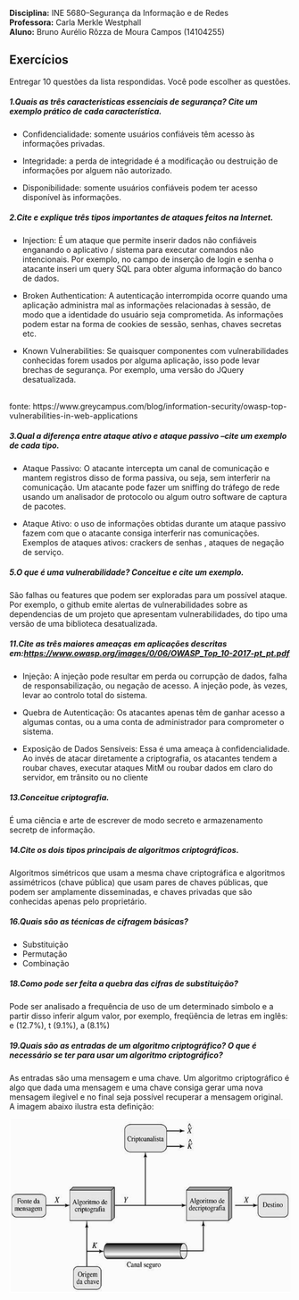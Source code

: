 **Disciplina:** INE 5680–Segurança da Informação e de Redes <br/>
**Professora:** Carla Merkle Westphall <br/>
**Aluno:** Bruno Aurélio Rôzza de Moura Campos (14104255) <br/>

## Exercícios
Entregar 10 questões da lista respondidas. Você pode escolher as questões.

##### 1.Quais as três características essenciais de segurança? Cite um exemplo prático de cada característica.
- Confidencialidade: somente usuários confiáveis têm acesso às informações privadas. 

- Integridade: a perda de integridade é a modificação ou destruição de informações por alguem não autorizado.

- Disponibilidade: somente usuários confiáveis podem ter acesso disponível às informações.


##### 2.Cite e explique três tipos importantes de ataques feitos na Internet.

- Injection:
É um ataque que permite inserir dados não confiáveis ​​enganando o aplicativo / sistema para executar comandos não intencionais. Por exemplo, no campo de inserção de login e senha o atacante inseri um query SQL para obter alguma informação do banco de dados.

- Broken Authentication:
A autenticação interrompida ocorre quando uma aplicação administra mal as informações relacionadas à sessão, de modo que a identidade do usuário seja comprometida. As informações podem estar na forma de cookies de sessão, senhas, chaves secretas etc.

- Known Vulnerabilities:
Se quaisquer componentes com vulnerabilidades conhecidas forem usados por alguma aplicação, isso pode levar brechas de segurança. Por exemplo, uma versão do JQuery desatualizada.
<br/>
fonte: https://www.greycampus.com/blog/information-security/owasp-top-vulnerabilities-in-web-applications


##### 3.Qual a diferença entre ataque ativo e ataque passivo –cite um exemplo de cada tipo.

- Ataque Passivo:
O atacante intercepta um canal de comunicação e mantem registros disso de forma passiva, ou seja, sem interferir na comunicação. Um atacante pode fazer um sniffing do tráfego de rede usando um analisador de protocolo ou algum outro software de captura de pacotes.

- Ataque Ativo: o uso de informações obtidas durante um ataque passivo fazem com que o atacante consiga interferir nas comunicações. Exemplos de ataques ativos: crackers de senhas , ataques de negação de serviço.


##### 5.O que é uma vulnerabilidade? Conceitue e cite um exemplo.
São falhas ou features que podem ser exploradas para um possível ataque. Por exemplo, o github emite alertas de vulnerabilidades sobre as dependencias de um projeto que apresentam vulnerabilidades, do tipo uma versão de uma biblioteca desatualizada.

##### 11.Cite as três maiores ameaças em aplicações descritas em:https://www.owasp.org/images/0/06/OWASP_Top_10-2017-pt_pt.pdf

- Injeção:
A injeção pode resultar em perda ou corrupção de dados, falha de
responsabilização, ou negação de acesso. A injeção pode, às vezes, levar ao controlo total do sistema.

- Quebra de Autenticação:
Os atacantes apenas têm de ganhar acesso a algumas contas, ou a uma conta de administrador para comprometer o sistema.

- Exposição de Dados Sensíveis:
Essa é uma ameaça à confidencialidade. Ao invés de atacar diretamente a
criptografia, os atacantes tendem a roubar chaves, executar ataques MitM ou roubar dados em claro do servidor, em trânsito ou no cliente

##### 13.Conceitue criptografia.
É uma ciência e arte de escrever de modo secreto e armazenamento secretp de informação.

##### 14.Cite os dois tipos principais de algoritmos criptográficos.
Algoritmos simétricos que usam a mesma chave criptográfica e algoritmos assimétricos (chave pública) que usam pares de chaves públicas, que podem ser amplamente disseminadas, e chaves privadas que são conhecidas apenas pelo proprietário.

##### 16.Quais são as técnicas de cifragem básicas?
- Substituição
- Permutação
- Combinação

##### 18.Como pode ser feita a quebra das cifras de substituição?
Pode ser analisado a frequência de uso de um determinado simbolo e a partir disso inferir algum valor, por exemplo, freqüência de letras em inglês: e (12.7%), t (9.1%), a (8.1%)

##### 19.Quais são as entradas de um algoritmo criptográfico? O que é necessário se ter para usar um algoritmo criptográfico? 
As entradas são uma mensagem e uma chave. Um algoritmo criptográfico é algo que dada uma mensagem e uma chave consiga gerar uma nova mensagem ilegivel e no final seja possível recuperar a mensagem original. A imagem abaixo ilustra esta definição:

<img src="imagens/1.png">
